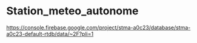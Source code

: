 # Station_meteo_autonome


https://console.firebase.google.com/project/stma-a0c23/database/stma-a0c23-default-rtdb/data/~2F?pli=1
